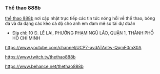 ### Thể thao 888b

[thể thao 888b](https://888b.care/the-thao/) nơi cập nhật trực tiếp các tin tức nóng hổi về thể thao, bóng đá và đa dạng các kèo cá độ cho anh em đam mê so tài dự đoán

- Địa chỉ: 10 Đ. LÊ LAI, PHƯỜNG PHẠM NGŨ LÃO, QUẬN 1, THÀNH PHỐ HỒ CHÍ MINH

https://www.youtube.com/channel/UCP7-avdATAntw-QqmF0mX0A

https://www.twitch.tv/thethao888b

https://www.behance.net/thethao888b
